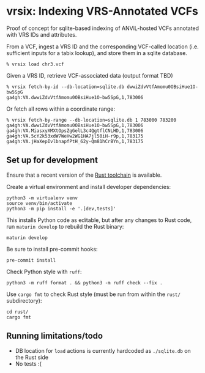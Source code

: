 # vrsix: Indexing VRS-Annotated VCFs

Proof of concept for sqlite-based indexing of ANViL-hosted VCFs annotated with VRS IDs and attributes.

From a VCF, ingest a VRS ID and the corresponding VCF-called location (i.e. sufficient inputs for a tabix lookup), and store them in a sqlite database.

```shell
% vrsix load chr3.vcf
```

Given a VRS ID, retrieve VCF-associated data (output format TBD)

```shell
% vrsix fetch-by-id --db-location=sqlite.db dwwiZdvVtfAmomu0OBsiHue1O-bw5SpG
ga4gh:VA.dwwiZdvVtfAmomu0OBsiHue1O-bw5SpG,1,783006
```

Or fetch all rows within a coordinate range:

```shell
% vrsix fetch-by-range --db-location=sqlite.db 1 783000 783200
ga4gh:VA.dwwiZdvVtfAmomu0OBsiHue1O-bw5SpG,1,783006
ga4gh:VA.MiasxyXMXtOpsZgGelL3c4QgtflCNLHD,1,783006
ga4gh:VA.5cY2k53xdW7WeHw2WG1HA7jl50iH-r9p,1,783175
ga4gh:VA.jHaXepIvlbnapfPtH_62y-Qm81hCrBYn,1,783175
```

## Set up for development

Ensure that a recent version of the [Rust toolchain](https://www.rust-lang.org/tools/install) is available.

Create a virtual environment and install developer dependencies:

```shell
python3 -m virtualenv venv
source venv/bin/activate
python3 -m pip install -e '.[dev,tests]'
```

This installs Python code as editable, but after any changes to Rust code, run ``maturin develop`` to rebuild the Rust binary:

```shell
maturin develop
```

Be sure to install pre-commit hooks:

```shell
pre-commit install
```

Check Python style with `ruff`:

```shell
python3 -m ruff format . && python3 -m ruff check --fix .
```

Use `cargo fmt` to check Rust style (must be run from within the `rust/` subdirectory):

```shell
cd rust/
cargo fmt
```

<!--Run tests with `pytest`:-->
<!---->
<!--```shell-->
<!--pytest-->
<!--```-->

## Running limitations/todo

* DB location for `load` actions is currently hardcoded as `./sqlite.db` on the Rust side
* No tests :(
